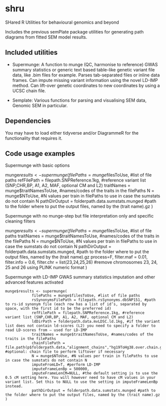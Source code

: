 # shru
SHared R Utilities for behavioural genomics and beyond

Includes the previous semPlate package utilities for generating path diagrams from fitted SEM model results.

## Included utilities
- Supermunge: A function to munge (QC, harmonise to reference) GWAS summary statistics or generic text based table-like genetic variant file data, like .bim files for example. Parses tab-separated files or inline data frames. Can impute missing variant information using the novel LD-IMP method. Can lift-over genetic coordinates to new coordinates by using a UCSC chain file.

- Semplate: Various functions for parsing and visualising SEM data, Genomic SEM in particular.

## Dependencies
You may have to load either tidyverse and/or DiagrammeR for the functionality that requires it.

## Code usage examples

Supermunge with basic options

munge$results <- supermunge(
                filePaths = munge$filesToUse, #list of file paths
                refFilePath = filepath.SNPReference.1kg, #reference variant list (SNP,CHR,BP, A1, A2, MAF, optional CM and L2)
                traitNames = munge$traitNamesToUse, #names/codes of the traits in the filePaths
                N = munge$NToUse, #N values per train in filePaths to use in case the sumstats do not contain N
                pathDirOutput = folderpath.data.sumstats.munged #path to the folder where to put the output files, named by the (trait name).gz
    )
    
Supermunge with no munge-step but file interpretation only and specific cleaning filters

munge$results <- supermunge(
                filePaths = munge$filesToUse, #list of file paths
                traitNames = munge$traitNamesToUse, #names/codes of the traits in the filePaths
                N = munge$NToUse, #N values per train in filePaths to use in case the sumstats do not contain N
                pathDirOutput = folderpath.data.sumstats.munged, #path to the folder where to put the output files, named by the (trait name).gz
                process=F,
                filter.maf = 0.01,
                filter.info = 0.6,
                filter.chr = list(23,24,25,26) #remove chromosomes 23, 24, 25 and 26 using PLINK numeric format
    )

Supermunge with LD-IMP GWAS summary statistics imputation and other advanced features activated


    munge$results <- supermunge(
                filePaths = munge$filesToUse, #list of file paths
                rsSynonymsFilePath = filepath.rsSynonyms.dbSNP151, #path to rs-id synonym file (each row has a list of id’s, separated by space, with the first id to be the preferred id)
                refFilePath = filepath.SNPReference.1kg, #reference variant list (SNP,CHR,BP, A1, A2, MAF, optional CM and L2)
                ldDirPath = folderpath.data.mvLDSC.ld.1kg, #if the variant list does not contain ld-scores (L2) you need to specify a folder to read LD-scores from – used for LD-IMP
                traitNames = munge$traitNamesToUse, #names/codes of the traits in the filePaths
                chainFilePath = file.path(p$folderpath.data,"alignment_chains","hg19ToHg38.over.chain.gz"), #optional: chain file to perform liftover if necessary
                N = munge$NToUse, #N values per train in filePaths to use in case the sumstats do not contain N
                imputeFromLD=T, #perform LD-IMP
                imputeFrameLenBp = 500000,
                imputeFrameLenCM=NULL, #the default setting is to use the 0.5 cM setting here. You will however need to have cM values in your variant list. Set this to NULL to use the setting in imputeFrameLenBp instead.
                pathDirOutput = folderpath.data.sumstats.munged #path to the folder where to put the output files, named by the (trait name).gz
    )

